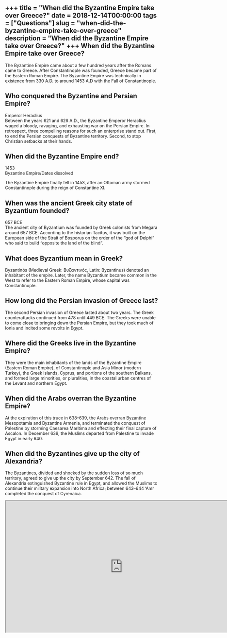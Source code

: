+++
title = "When did the Byzantine Empire take over Greece?"
date = 2018-12-14T00:00:00
tags = ["Questions"]
slug = "when-did-the-byzantine-empire-take-over-greece"
description = "When did the Byzantine Empire take over Greece?"
+++
When did the Byzantine Empire take over Greece?
-----------------------------------------------

The Byzantine Empire came about a few hundred years after the Romans came to Greece. After Constantinople was founded, Greece became part of the Eastern Roman Empire. The Byzantine Empire was technically in existence from 330 A.D. to around 1453 A.D with the Fall of Constantinople.

Who conquered the Byzantine and Persian Empire?
-----------------------------------------------

Emperor Heraclius  
Between the years 621 and 626 A.D., the Byzantine Emperor Heraclius waged a bloody, ravaging, and exhausting war on the Persian Empire. In retrospect, three compelling reasons for such an enterprise stand out. First, to end the Persian conquests of Byzantine territory. Second, to stop Christian setbacks at their hands.

When did the Byzantine Empire end?
----------------------------------

1453  
Byzantine Empire/Dates dissolved

The Byzantine Empire finally fell in 1453, after an Ottoman army stormed Constantinople during the reign of Constantine XI.

When was the ancient Greek city state of Byzantium founded?
-----------------------------------------------------------

657 BCE  
The ancient city of Byzantium was founded by Greek colonists from Megara around 657 BCE. According to the historian Tacitus, it was built on the European side of the Strait of Bosporus on the order of the “god of Delphi” who said to build “opposite the land of the blind”.

What does Byzantium mean in Greek?
----------------------------------

Byzantinós (Medieval Greek: Βυζαντινός, Latin: Byzantinus) denoted an inhabitant of the empire. Later, the name Byzantium became common in the West to refer to the Eastern Roman Empire, whose capital was Constantinople.

How long did the Persian invasion of Greece last?
-------------------------------------------------

The second Persian invasion of Greece lasted about two years. The Greek counterattacks continued from 478 until 449 BCE. The Greeks were unable to come close to bringing down the Persian Empire, but they took much of Ionia and incited some revolts in Egypt.

Where did the Greeks live in the Byzantine Empire?
--------------------------------------------------

They were the main inhabitants of the lands of the Byzantine Empire (Eastern Roman Empire), of Constantinople and Asia Minor (modern Turkey), the Greek islands, Cyprus, and portions of the southern Balkans, and formed large minorities, or pluralities, in the coastal urban centres of the Levant and northern Egypt.

When did the Arabs overran the Byzantine Empire?
------------------------------------------------

At the expiration of this truce in 638–639, the Arabs overran Byzantine Mesopotamia and Byzantine Armenia, and terminated the conquest of Palestine by storming Caesarea Maritima and effecting their final capture of Ascalon. In December 639, the Muslims departed from Palestine to invade Egypt in early 640.

When did the Byzantines give up the city of Alexandria?
-------------------------------------------------------

The Byzantines, divided and shocked by the sudden loss of so much territory, agreed to give up the city by September 642. The fall of Alexandria extinguished Byzantine rule in Egypt, and allowed the Muslims to continue their military expansion into North Africa; between 643–644 ‘Amr completed the conquest of Cyrenaica.

<iframe allow="accelerometer; autoplay; clipboard-write; encrypted-media; gyroscope; picture-in-picture" allowfullscreen="" class="__youtube_prefs__  epyt-is-override  no-lazyload" data-no-lazy="1" data-origheight="433" data-origwidth="770" data-skipgform_ajax_framebjll="" height="433" id="_ytid_48814" loading="lazy" src="https://www.youtube.com/embed/ZlwIKh2Qk14?enablejsapi=1&autoplay=0&cc_load_policy=0&cc_lang_pref=&iv_load_policy=1&loop=0&modestbranding=0&rel=1&fs=1&playsinline=0&autohide=2&theme=dark&color=red&controls=1&" title="YouTube player" width="770"></iframe>